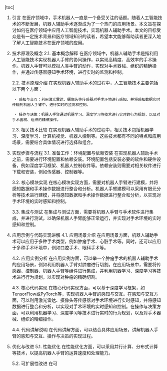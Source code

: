 
[toc]                    
                
                
1. 引言
    在医疗领域中，手术机器人一直是一个备受关注的话题。随着人工智能技术的不断发展，机器人辅助手术逐渐成为了一个热门的应用场景。本文旨在探讨如何在医疗领域中应用人工智能技术，实现机器人辅助手术。本文的目标受众是有一定技术背景和医疗领域知识的读者，希望本文能够帮助读者更深入地了解人工智能技术在医疗领域的应用。

2. 技术原理及概念
    2.1. 基本概念解释
    在医疗领域中，机器人辅助手术是指利用人工智能技术实现机器人手臂的协同操作，以实现高精度、高效率的手术操作。机器人手臂可以模拟人类手臂的动作，实现对手术器械、组织的精确操作，并通过传感器感知手术环境，进行实时的监测和控制。

    2.2. 技术原理介绍
    在实现机器人辅助手术的过程中，人工智能技术主要包括以下两个方面：

        - 感知与交互：利用激光雷达、摄像头等传感器对手术环境进行感知，并将感知数据实时传输到机器人手臂中，进行实时的监测和控制。

        - 操作与决策：机器人手臂通过机器学习、深度学习等技术进行实时的行为规划，以及对手术器械、组织的精细操作。

    2.3. 相关技术比较
    在实现机器人辅助手术的过程中，相关技术包括机器学习、深度学习、计算机视觉、机器人控制等。这些技术都有不同的特点和应用场景，需要结合具体情况进行选择和组合。

3. 实现步骤与流程
    3.1. 准备工作：环境配置与依赖安装
    在实现机器人辅助手术之前，需要进行环境配置和依赖安装。环境配置包括安装必要的软件和硬件设备，例如深度学习框架、机器人控制软件等。依赖安装则需要对相关软件进行下载和安装，例如传感器、控制器等。

    3.2. 核心模块实现
    在核心模块实现方面，需要对机器人手臂进行建模，并将感知数据和手术操作数据进行整合和分析。机器人手臂建模可以采用有限元分析等技术进行建模，并将感知数据和手术操作数据进行整合和分析，以实现对手术环境的实时感知和控制。

    3.3. 集成与测试
    在集成与测试方面，需要将机器人手臂与手术软件进行集成，并进行测试，以确保机器人手臂能够正常运行，并实现对手术环境的实时感知和控制。

4. 应用示例与代码实现讲解
    4.1. 应用场景介绍
    在应用场景方面，机器人辅助手术可以应用于多种手术类型，例如肿瘤手术、心脏手术等。同时，还可以应用于多种手术环境中，例如口腔手术、眼科手术等。

    4.2. 应用实例分析
    在应用实例方面，可以举一个肿瘤手术的机器人辅助手术的应用场景，例如利用机器人手臂对肿瘤进行切割。在应用场景中，需要将传感器、控制器、机器人手臂等组件进行集成，并利用机器学习、深度学习等技术进行行为规划，以实现对肿瘤的精确切割。

    4.3. 核心代码实现
    在核心代码实现方面，可以基于深度学习框架，如TensorFlow或PyTorch等，实现机器人手臂的感知与交互。在感知与交互方面，可以利用激光雷达、摄像头等传感器对手术环境进行实时感知，并将感知数据进行整合和分析，以实现对手术环境的实时感知和控制。在操作与决策方面，可以利用机器学习、深度学习等技术进行实时的行为规划，以及对手术器械、组织的精细操作。

    4.4. 代码讲解说明
    在代码讲解方面，可以结合具体应用场景，讲解机器人手臂的感知与交互、操作与决策的实现过程。

5. 优化与改进
    5.1. 性能优化
    在性能优化方面，可以采用并行计算、分布式计算等技术，以提高机器人手臂的运算速度和处理能力。

    5.2. 可扩展性改进
    在可

